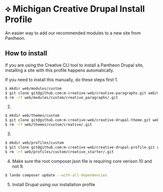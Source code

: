 # ⟡ Michigan Creative Drupal Install Profile
An easier way to add our recommended modules to a new site from Pantheon.

## How to install
If you are using the Creative CLI tool to install a Pantheon Drupal site, installing a site with this profile happens automatically.

If you need to install this manually, do these steps first
1.
```bash
$ mkdir web/modules/custom
$ git clone git@github.com:m-creative-web/creative-paragraphs.git web/modules/custom/creative_paragraphs
$ rm -rf web/modules/custom/creative_paragraphs/.git
```
2. 
```bash
$ mkdir web/themes/custom
$ git clone git@github.com:m-creative-web/creative-drupal-theme.git web/themes/custom/creative
$ rm -rf web/themes/custom/creative/.git
```
3. 
```bash
$ mkdir web/profiles/custom
$ git clone git@github.com:m-creative-web/creative-drupal-profile.git web/profiles/custom/creative_starter
$ rm -rf web/profiles/custom/creative_starter/.git
```
4. Make sure the root composer.json file is requiring core verison 10 and not 9.
```bash
$ lando composer update --with-all-dependencies
```
5. Install Drupal using our installation profile